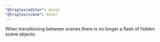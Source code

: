 ```yaml
---
"@triplex/editor": minor
"@triplex/scene": minor
---
```


When transitioning between scenes there is no longer a flash of hidden scene objects.
